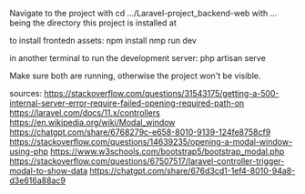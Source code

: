 Navigate to the project with cd .../Laravel-project_backend-web with ... being the directory this project is installed at

to install frontedn assets:
npm install
nmp run dev

in another terminal to run the development server:
php artisan serve

Make sure both are running, otherwise the project won't be visible.

sources:
https://stackoverflow.com/questions/31543175/getting-a-500-internal-server-error-require-failed-opening-required-path-on 
https://laravel.com/docs/11.x/controllers 
https://en.wikipedia.org/wiki/Modal_window
https://chatgpt.com/share/6768279c-e658-8010-9139-124fe8758cf9
https://stackoverflow.com/questions/14639235/opening-a-modal-window-using-php
https://www.w3schools.com/bootstrap5/bootstrap_modal.php
https://stackoverflow.com/questions/67507517/laravel-controller-trigger-modal-to-show-data 
https://chatgpt.com/share/676d3cd1-1ef4-8010-94a8-d3e616a88ac9
